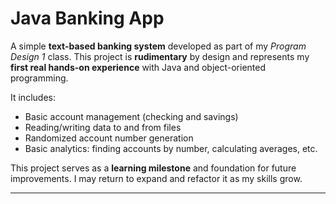 # Java Banking App

A simple **text-based banking system** developed as part of my *Program Design 1* class. This project is **rudimentary** by design and represents my **first real hands-on experience** with Java and object-oriented programming.

It includes:
- Basic account management (checking and savings)
- Reading/writing data to and from files
- Randomized account number generation
- Basic analytics: finding accounts by number, calculating averages, etc.

This project serves as a **learning milestone** and foundation for future improvements. I may return to expand and refactor it as my skills grow.

---
